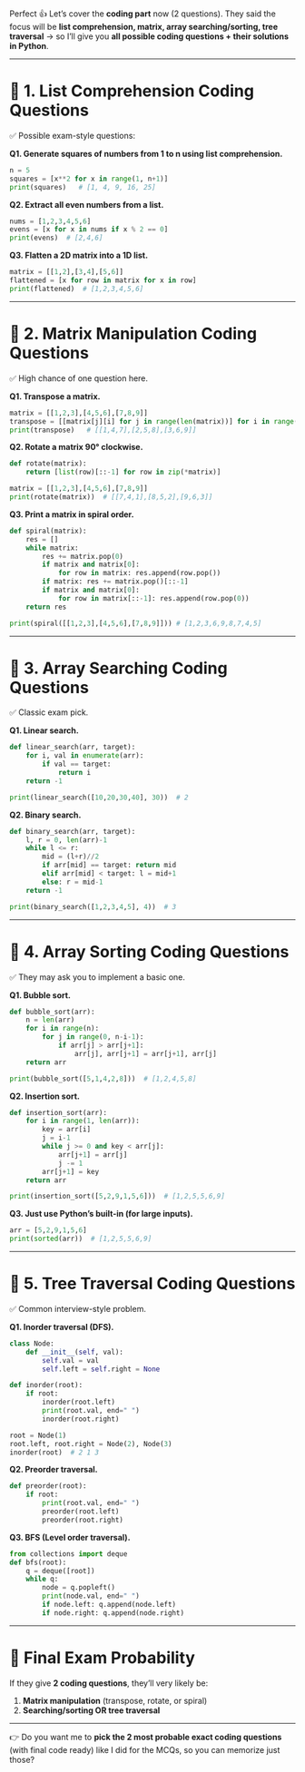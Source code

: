 Perfect 👍 Let’s cover the **coding part** now (2 questions).
They said the focus will be **list comprehension, matrix, array searching/sorting, tree traversal** → so I’ll give you **all possible coding questions + their solutions in Python**.

---

# 🔹 1. **List Comprehension Coding Questions**

✅ Possible exam-style questions:

**Q1. Generate squares of numbers from 1 to n using list comprehension.**

```python
n = 5
squares = [x**2 for x in range(1, n+1)]
print(squares)   # [1, 4, 9, 16, 25]
```

**Q2. Extract all even numbers from a list.**

```python
nums = [1,2,3,4,5,6]
evens = [x for x in nums if x % 2 == 0]
print(evens)  # [2,4,6]
```

**Q3. Flatten a 2D matrix into a 1D list.**

```python
matrix = [[1,2],[3,4],[5,6]]
flattened = [x for row in matrix for x in row]
print(flattened)  # [1,2,3,4,5,6]
```

---

# 🔹 2. **Matrix Manipulation Coding Questions**

✅ High chance of one question here.

**Q1. Transpose a matrix.**

```python
matrix = [[1,2,3],[4,5,6],[7,8,9]]
transpose = [[matrix[j][i] for j in range(len(matrix))] for i in range(len(matrix[0]))]
print(transpose)   # [[1,4,7],[2,5,8],[3,6,9]]
```

**Q2. Rotate a matrix 90° clockwise.**

```python
def rotate(matrix):
    return [list(row)[::-1] for row in zip(*matrix)]

matrix = [[1,2,3],[4,5,6],[7,8,9]]
print(rotate(matrix))  # [[7,4,1],[8,5,2],[9,6,3]]
```

**Q3. Print a matrix in spiral order.**

```python
def spiral(matrix):
    res = []
    while matrix:
        res += matrix.pop(0)
        if matrix and matrix[0]:
            for row in matrix: res.append(row.pop())
        if matrix: res += matrix.pop()[::-1]
        if matrix and matrix[0]:
            for row in matrix[::-1]: res.append(row.pop(0))
    return res

print(spiral([[1,2,3],[4,5,6],[7,8,9]])) # [1,2,3,6,9,8,7,4,5]
```

---

# 🔹 3. **Array Searching Coding Questions**

✅ Classic exam pick.

**Q1. Linear search.**

```python
def linear_search(arr, target):
    for i, val in enumerate(arr):
        if val == target:
            return i
    return -1

print(linear_search([10,20,30,40], 30))  # 2
```

**Q2. Binary search.**

```python
def binary_search(arr, target):
    l, r = 0, len(arr)-1
    while l <= r:
        mid = (l+r)//2
        if arr[mid] == target: return mid
        elif arr[mid] < target: l = mid+1
        else: r = mid-1
    return -1

print(binary_search([1,2,3,4,5], 4))  # 3
```

---

# 🔹 4. **Array Sorting Coding Questions**

✅ They may ask you to implement a basic one.

**Q1. Bubble sort.**

```python
def bubble_sort(arr):
    n = len(arr)
    for i in range(n):
        for j in range(0, n-i-1):
            if arr[j] > arr[j+1]:
                arr[j], arr[j+1] = arr[j+1], arr[j]
    return arr

print(bubble_sort([5,1,4,2,8]))  # [1,2,4,5,8]
```

**Q2. Insertion sort.**

```python
def insertion_sort(arr):
    for i in range(1, len(arr)):
        key = arr[i]
        j = i-1
        while j >= 0 and key < arr[j]:
            arr[j+1] = arr[j]
            j -= 1
        arr[j+1] = key
    return arr

print(insertion_sort([5,2,9,1,5,6]))  # [1,2,5,5,6,9]
```

**Q3. Just use Python’s built-in (for large inputs).**

```python
arr = [5,2,9,1,5,6]
print(sorted(arr))  # [1,2,5,5,6,9]
```

---

# 🔹 5. **Tree Traversal Coding Questions**

✅ Common interview-style problem.

**Q1. Inorder traversal (DFS).**

```python
class Node:
    def __init__(self, val):
        self.val = val
        self.left = self.right = None

def inorder(root):
    if root:
        inorder(root.left)
        print(root.val, end=" ")
        inorder(root.right)

root = Node(1)
root.left, root.right = Node(2), Node(3)
inorder(root)  # 2 1 3
```

**Q2. Preorder traversal.**

```python
def preorder(root):
    if root:
        print(root.val, end=" ")
        preorder(root.left)
        preorder(root.right)
```

**Q3. BFS (Level order traversal).**

```python
from collections import deque
def bfs(root):
    q = deque([root])
    while q:
        node = q.popleft()
        print(node.val, end=" ")
        if node.left: q.append(node.left)
        if node.right: q.append(node.right)
```

---

# 🎯 Final Exam Probability

If they give **2 coding questions**, they’ll very likely be:

1. **Matrix manipulation** (transpose, rotate, or spiral)
2. **Searching/sorting OR tree traversal**

---

👉 Do you want me to **pick the 2 most probable exact coding questions** (with final code ready) like I did for the MCQs, so you can memorize just those?
